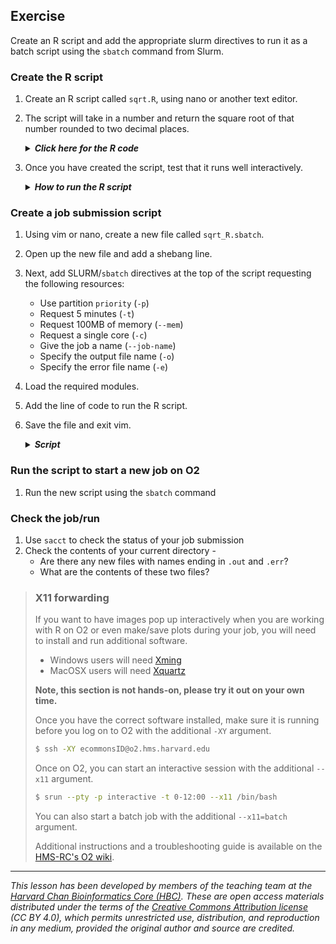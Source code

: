 ## Exercise

Create an R script and add the appropriate slurm directives to run it as a batch script using the `sbatch` command from Slurm.

### Create the R script
1. Create an R script called `sqrt.R`, using nano or another text editor.
2. The script will take in a number and return the square root of that number rounded to two decimal places.

	<details>
	<summary><b><i>Click here for the R code</i></b></summary>
	
	<br>
	<p> Code for the script `sqrt.R` is provided below: 
		
	<pre>
	#!/usr/bin/env Rscript
	
	# Usage: this Rscript will accept a number and provide the square root of that number rounded to two decimal places.
	# Rscript sqrt_input.R <number>
	
	print("reading in arguments from command line")
	args <- commandArgs(trailingOnly = TRUE)
	
	## commandArgs reads in the arguments as a character vector
	print("converting input to numeric")
	num <- as.numeric(args[1])
	
	print("running the sqrt() and round() functions on the input")
	round(sqrt(num), digit=2)            

4. Once you have created the script, test that it runs well interactively.

	<details>
	<summary><b><i>How to run the R script</i></b></summary>
	<br>
	<p> The script can be run from the command line using the `Rscript` command. Don't forget to provide a numeric value as input.
	            
	<pre>
	Rscript sqrt_input.R 60

### Create a job submission script

1. Using vim or nano, create a new file called `sqrt_R.sbatch`.

2. Open up the new file and add a shebang line.

3. Next, add SLURM/`sbatch` directives at the top of the script requesting the following resources:
   * Use partition `priority` (`-p`)
   * Request 5 minutes (`-t`)
   * Request 100MB of memory (`--mem`)
   * Request a single core (`-c`)
   * Give the job a name (`--job-name`)
   * Specify the output file name (`-o`)
   * Specify the error file name (`-e`)
   
4. Load the required modules.
5. Add the line of code to run the R script. 
6. Save the file and exit vim.


	<details>
	<summary><b><i>Script</i></b></summary>
	<br>   
	<pre>
	#!/bin/bash
	
	#SBATCH -p priority 		# partition name
	#SBATCH -t 0-2:00 		# hours:minutes runlimit after which job will be killed
	#SBATCH --mem 8G 		# amount of memory requested
	#SBATCH --job-name sqrt_R_script 		# Job name
	#SBATCH -o sqrt.out		# File to which standard out will be written
	#SBATCH -e sqrt.err 		# File to which standard err will be written
	
	# Load required modules
	module load gcc/6.2.0 R/4.1.1
	
	# Point to personal library, if required
	# export R_LIBS_USER="~/R/4.1.1/library"
	
	# Run the R script
	Rscript sqrt_input.R 60

### Run the script to start a new job on O2
1. Run the new script using the `sbatch` command

### Check the job/run 
1. Use `sacct` to check the status of your job submission
1. Check the contents of your current directory -
    * Are there any new files with names ending in `.out` and `.err`?
    * What are the contents of these two files?

> ### X11 forwarding
>  
> If you want to have images pop up interactively when you are working with R on O2 or even make/save plots during your job, you will need to install and run additional software. 
> 
> * Windows users will need [Xming](http://sourceforge.net/projects/xming/)
> * MacOSX users will need [Xquartz](http://xquartz.macosforge.org/landing/)
> 
> **Note, this section is not hands-on, please try it out on your own time.**
> 
> Once you have the correct software installed, make sure it is running before you log on to O2 with the additional `-XY` argument.
> ```bash
> $ ssh -XY ecommonsID@o2.hms.harvard.edu
> ```
> 
> Once on O2, you can start an interactive session with the additional `--x11` argument.
> ```bash
> $ srun --pty -p interactive -t 0-12:00 --x11 /bin/bash
> ```
> 
> You can also start a batch job with the additional `--x11=batch` argument.
> 
> Additional instructions and a troubleshooting guide is available on the [HMS-RC's O2 wiki](https://wiki.rc.hms.harvard.edu/display/O2/Using+X11+Applications+Remotely). 

---

*This lesson has been developed by members of the teaching team at the [Harvard Chan Bioinformatics Core (HBC)](http://bioinformatics.sph.harvard.edu/). These are open access materials distributed under the terms of the [Creative Commons Attribution license](https://creativecommons.org/licenses/by/4.0/) (CC BY 4.0), which permits unrestricted use, distribution, and reproduction in any medium, provided the original author and source are credited.*
